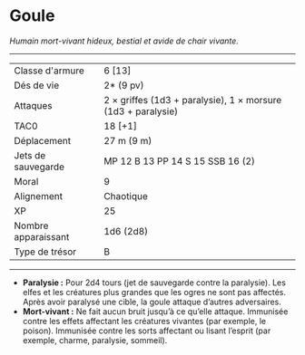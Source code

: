 # Goule


*Humain mort-vivant hideux, bestial et avide de chair vivante.*

-----

|                     |                                                              |
| ------------------- | ------------------------------------------------------------ |
| Classe d'armure     | 6 \[13\]                                                     |
| Dés de vie          | 2\* (9 pv)                                                   |
| Attaques            | 2 × griffes (1d3 + paralysie), 1 × morsure (1d3 + paralysie) |
| TAC0                | 18 \[+1\]                                                    |
| Déplacement         | 27 m (9 m)                                                   |
| Jets de sauvegarde  | MP 12 B 13 PP 14 S 15 SSB 16 (2)                             |
| Moral               | 9                                                            |
| Alignement          | Chaotique                                                    |
| XP                  | 25                                                           |
| Nombre apparaissant | 1d6 (2d8)                                                    |
| Type de trésor      | B                                                            |

-----

  - **Paralysie :** Pour 2d4 tours (jet de sauvegarde contre la
    paralysie). Les elfes et les créatures plus grandes que les ogres ne
    sont pas affectés. Après avoir paralysé une cible, la goule attaque
    d’autres adversaires.
  - **Mort-vivant :** Ne fait aucun bruit jusqu’à ce qu’elle attaque.
    Immunisée contre les effets affectant les créatures vivantes (par
    exemple, le poison). Immunisée contre les sorts affectant ou lisant
    l’esprit (par exemple, charme, paralysie, sommeil).